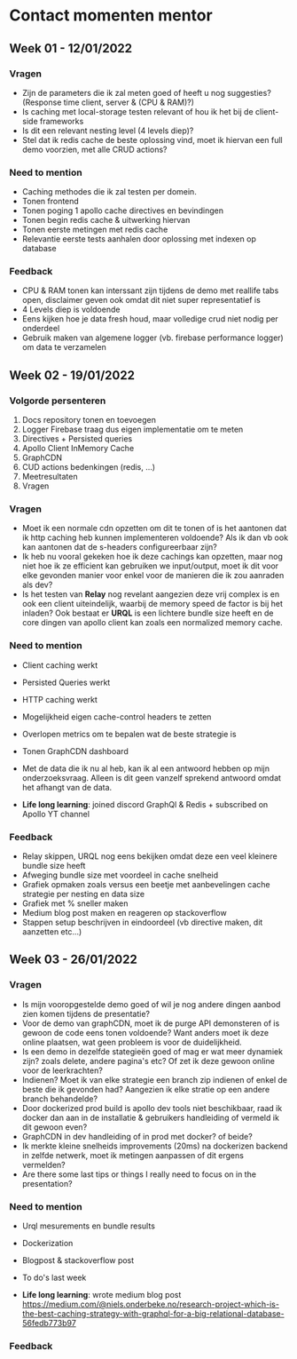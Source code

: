 # Contact momenten mentor

## Week 01 - 12/01/2022

### Vragen

- Zijn de parameters die ik zal meten goed of heeft u nog suggesties? (Response time client, server & (CPU & RAM)?)
- Is caching met local-storage testen relevant of hou ik het bij de client-side frameworks
- Is dit een relevant nesting level (4 levels diep)?
- Stel dat ik redis cache de beste oplossing vind, moet ik hiervan een full demo voorzien, met alle CRUD actions?

### Need to mention

- Caching methodes die ik zal testen per domein.
- Tonen frontend
- Tonen poging 1 apollo cache directives en bevindingen
- Tonen begin redis cache & uitwerking hiervan
- Tonen eerste metingen met redis cache
- Relevantie eerste tests aanhalen door oplossing met indexen op database

### Feedback

- CPU & RAM tonen kan interssant zijn tijdens de demo met reallife tabs open, disclaimer geven ook omdat dit niet super representatief is
- 4 Levels diep is voldoende
- Eens kijken hoe je data fresh houd, maar volledige crud niet nodig per onderdeel
- Gebruik maken van algemene logger (vb. firebase performance logger) om data te verzamelen

## Week 02 - 19/01/2022

### Volgorde persenteren

1. Docs repository tonen en toevoegen
2. Logger Firebase traag dus eigen implementatie om te meten
3. Directives + Persisted queries
4. Apollo Client InMemory Cache
5. GraphCDN
6. CUD actions bedenkingen (redis, ...)
7. Meetresultaten
8. Vragen

### Vragen

- Moet ik een normale cdn opzetten om dit te tonen of is het aantonen dat ik http caching heb kunnen implementeren voldoende? Als ik dan vb ook kan aantonen dat de s-headers configureerbaar zijn?
- Ik heb nu vooral gekeken hoe ik deze cachings kan opzetten, maar nog niet hoe ik ze efficient kan gebruiken we input/output, moet ik dit voor elke gevonden manier voor enkel voor de manieren die ik zou aanraden als dev?
- Is het testen van **Relay** nog revelant aangezien deze vrij complex is en ook een client uiteindelijk, waarbij de memory speed de factor is bij het inladen? Ook bestaat er **URQL** is een lichtere bundle size heeft en de core dingen van apollo client kan zoals een normalized memory cache.

### Need to mention

- Client caching werkt
- Persisted Queries werkt
- HTTP caching werkt
- Mogelijkheid eigen cache-control headers te zetten
- Overlopen metrics om te bepalen wat de beste strategie is
- Tonen GraphCDN dashboard
- Met de data die ik nu al heb, kan ik al een antwoord hebben op mijn onderzoeksvraag. Alleen is dit geen vanzelf sprekend antwoord omdat het afhangt van de data.

- **Life long learning**: joined discord GraphQl & Redis + subscribed on Apollo YT channel

### Feedback

- Relay skippen, URQL nog eens bekijken omdat deze een veel kleinere bundle size heeft
- Afweging bundle size met voordeel in cache snelheid
- Grafiek opmaken zoals versus een beetje met aanbevelingen cache strategie per nesting en data size
- Grafiek met % sneller maken
- Medium blog post maken en reageren op stackoverflow
- Stappen setup beschrijven in eindoordeel (vb directive maken, dit aanzetten etc...)

## Week 03 - 26/01/2022

### Vragen

- Is mijn vooropgestelde demo goed of wil je nog andere dingen aanbod zien komen tijdens de presentatie?
- Voor de demo van graphCDN, moet ik de purge API demonsteren of is gewoon de code eens tonen voldoende? Want anders moet ik deze online plaatsen, wat geen probleem is voor de duidelijkheid.
- Is een demo in dezelfde stategieën goed of mag er wat meer dynamiek zijn? zoals delete, andere pagina's etc? Of zet ik deze gewoon online voor de leerkrachten?
- Indienen? Moet ik van elke strategie een branch zip indienen of enkel de beste die ik gevonden had? Aangezien ik elke stratie op een andere branch behandelde?
- Door dockerized prod build is apollo dev tools niet beschikbaar, raad ik docker dan aan in de installatie & gebruikers handleiding of vermeld ik dit gewoon even?
- GraphCDN in dev handleiding of in prod met docker? of beide?
- Ik merkte kleine snelheids improvements (20ms) na dockerizen backend in zelfde netwerk, moet ik metingen aanpassen of dit ergens vermelden?
- Are there some last tips or things I really need to focus on in the presentation?

### Need to mention

- Urql mesurements en bundle results
- Dockerization
- Blogpost & stackoverflow post
- To do's last week

- **Life long learning**: wrote medium blog post https://medium.com/@niels.onderbeke.no/research-project-which-is-the-best-caching-strategy-with-graphql-for-a-big-relational-database-56fedb773b97

### Feedback
